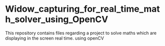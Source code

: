 # Widow_capturing_for_real_time_math_solver_using_OpenCV
 This repository contains files regarding a project to solve maths which are displaying in the screen real time. using openCV
